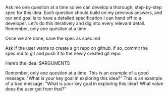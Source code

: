 Ask me one question at a time so we can develop a thorough, step-by-step spec for this idea. Each question should build on my previous answers, and our end goal is to have a detailed specification I can hand off to a developer. Let’s do this iteratively and dig into every relevant detail. Remember, only one question at a time.

Once we are done, save the spec as spec.md

Ask if the user wants to create a git repo on github. if so, commit the spec.md to git and push it to the newly created git repo. 

Here’s the idea: $ARGUMENTS

Remember, only one question at a time. This is an example of a good message:
"What is your key goal in exploring this idea?" This is an example of a bad
message: "What is your key goal in exploring this idea? What value does the
user get from that?"
